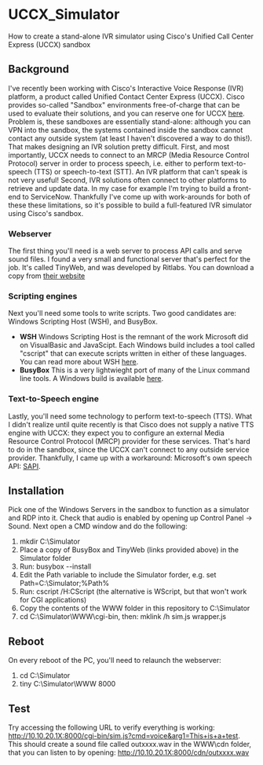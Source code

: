 # UCCX_Simulator
How to create a stand-alone IVR simulator using Cisco's Unified Call Center Express (UCCX) sandbox
## Background
I've recently been working with Cisco's Interactive Voice Response (IVR) platform, a product called Unified Contact Center Express (UCCX).  Cisco provides so-called "Sandbox" environments free-of-charge that can be used to evaluate their solutions, and you can reserve one for UCCX [here](https://developer.cisco.com/docs/sandbox/#!collaboration).  Problem is, these sandboxes are essentially stand-alone: although you can VPN into the sandbox, the systems contained inside the sandbox cannot contact any outside system (at least I haven't discovered a way to do this!).  That makes designing an IVR solution pretty difficult.  First, and most importantly, UCCX needs to connect to an MRCP (Media Resource Control Protocol) server in order to process speech, i.e. either to perform text-to-speech (TTS) or speech-to-text (STT).  An IVR platform that can't speak is not very useful!  Second, IVR solutions often connect to other platforms to retrieve and update data.  In my case for example I'm trying to build a front-end to ServiceNow.  Thankfully I've come up with work-arounds for both of these these limitations, so it's possible to build a full-featured IVR simulator using Cisco's sandbox.
### Webserver
The first thing you'll need is a web server to process API calls and serve sound files.  I found a very small and functional server that's perfect for the job.  It's called TinyWeb, and was developed by Ritlabs.  You can download a copy from [their website](https://www.ritlabs.com/en/products/tinyweb/) 
### Scripting engines
Next you'll need some tools to write scripts.  Two good candidates are: Windows Scripting Host (WSH), and BusyBox.
  - **WSH** Windows Scripting Host is the remnant of the work Microsoft did on VisualBasic and JavaScipt. Each Windows build includes a tool called "cscript" that can execute scripts written in either of these languages.  You can read more about WSH [here](https://docs.microsoft.com/en-us/previous-versions/tn-archive/ee156603(v=technet.10)).
  - **BusyBox** This is a very lightwieght port of many of the Linux command line tools.  A Windows build is available [here](https://frippery.org/busybox/).
### Text-to-Speech engine
Lastly, you'll need some technology to perform text-to-speech (TTS).  What I didn't realize until quite recently is that Cisco does not supply a native TTS engine with UCCX: they expect you to configure an external Media Resource Control Protocol (MRCP) provider for these services.  That's hard to do in the sandbox, since the UCCX can't connect to any outside service provider.  Thankfully, I came up with a workaround: Microsoft's own speech API: [SAPI](https://docs.microsoft.com/en-us/previous-versions/windows/desktop/ms723627(v=vs.85)). 
## Installation
Pick one of the Windows Servers in the sandbox to function as a simulator and RDP into it. Check that audio is enabled by opening up Control Panel -> Sound.  Next open a CMD window and do the following:  
1. mkdir C:\Simulator
2. Place a copy of BusyBox and TinyWeb (links provided above) in the Simulator folder
3. Run: busybox --install
4. Edit the Path variable to include the Simulator forder, e.g. set Path=C:\Simulator;%Path%
5. Run: cscript /H:CScript (the alternative is WScript, but that won't work for CGI applications) 
6. Copy the contents of the WWW folder in this repository to C:\Simulator
7. cd C:\Simulator\WWW\cgi-bin, then: mklink /h sim.js wrapper.js
## Reboot
On every reboot of the PC, you'll need to relaunch the webserver:  
1. cd C:\Simulator
2. tiny C:\Simulator\WWW 8000
## Test
Try accessing the following URL to verify everything is working: http://10.10.20.1X:8000/cgi-bin/sim.js?cmd=voice&arg1=This+is+a+test.  This should create a sound file called outxxxx.wav in the WWW\cdn folder, that you can listen to by opening: http://10.10.20.1X:8000/cdn/outxxxx.wav
